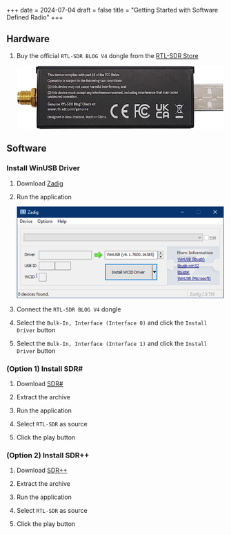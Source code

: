 +++
date = 2024-07-04
draft = false
title = "Getting Started with Software Defined Radio"
+++

## Hardware

1. Buy the official `RTL-SDR BLOG V4` dongle from the [RTL-SDR Store](https://www.rtl-sdr.com/buy-rtl-sdr-dvb-t-dongles/)

    ![rtl-sdr-blog-v4](rtl-sdr-blog-v4.jpg)

## Software

### Install WinUSB Driver

1. Download [Zadig](https://zadig.akeo.ie/)

2. Run the application

    ![zadig](zadig.png)

3. Connect the `RTL-SDR BLOG V4` dongle

4. Select the `Bulk-In, Interface (Interface 0)` and click the `Install Driver` button

5. Select the `Bulk-In, Interface (Interface 1)` and click the `Install Driver` button

### (Option 1) Install SDR#

1. Download [SDR#](https://airspy.com/download/)

2. Extract the archive

3. Run the application

4. Select `RTL-SDR` as source

5. Click the play button

### (Option 2) Install SDR++

1. Download [SDR++](https://github.com/AlexandreRouma/SDRPlusPlus/releases/tag/nightly)

2. Extract the archive

3. Run the application

4. Select `RTL-SDR` as source

5. Click the play button
